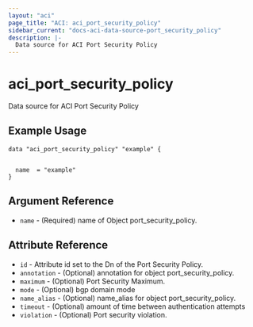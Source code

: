 ```yaml
---
layout: "aci"
page_title: "ACI: aci_port_security_policy"
sidebar_current: "docs-aci-data-source-port_security_policy"
description: |-
  Data source for ACI Port Security Policy
---
```


# aci_port_security_policy #
Data source for ACI Port Security Policy

## Example Usage ##

```hcl
data "aci_port_security_policy" "example" {


  name  = "example"
}
```
## Argument Reference ##
* `name` - (Required) name of Object port_security_policy.



## Attribute Reference

* `id` - Attribute id set to the Dn of the Port Security Policy.
* `annotation` - (Optional) annotation for object port_security_policy.
* `maximum` - (Optional) Port Security Maximum.
* `mode` - (Optional) bgp domain mode
* `name_alias` - (Optional) name_alias for object port_security_policy.
* `timeout` - (Optional) amount of time between authentication attempts
* `violation` - (Optional) Port security violation.

